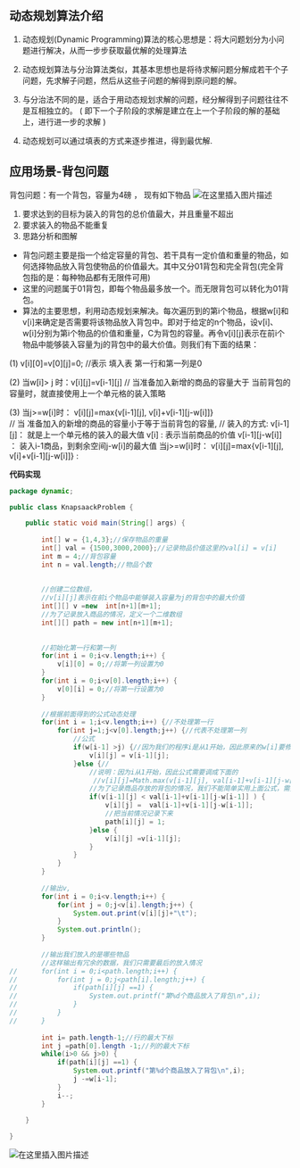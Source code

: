 ﻿## 动态规划算法介绍

1. 动态规划(Dynamic Programming)算法的核心思想是：将大问题划分为小问题进行解决，从而一步步获取最优解的处理算法

2. 动态规划算法与分治算法类似，其基本思想也是将待求解问题分解成若干个子问题，先求解子问题，然后从这些子问题的解得到原问题的解。

3. 与分治法不同的是，适合于用动态规划求解的问题，经分解得到子问题往往不是互相独立的。 ( 即下一个子阶段的求解是建立在上一个子阶段的解的基础上，进行进一步的求解 )

4. 动态规划可以通过填表的方式来逐步推进，得到最优解.

## 应用场景-背包问题

背包问题：有一个背包，容量为4磅 ， 现有如下物品
![在这里插入图片描述](https://img-blog.csdnimg.cn/20200409161151682.png)
1. 要求达到的目标为装入的背包的总价值最大，并且重量不超出
2. 要求装入的物品不能重复
3. 思路分析和图解
* 背包问题主要是指一个给定容量的背包、若干具有一定价值和重量的物品，如何选择物品放入背包使物品的价值最大。其中又分01背包和完全背包(完全背包指的是：每种物品都有无限件可用)
* 这里的问题属于01背包，即每个物品最多放一个。而无限背包可以转化为01背包。
* 算法的主要思想，利用动态规划来解决。每次遍历到的第i个物品，根据w[i]和v[i]来确定是否需要将该物品放入背包中。即对于给定的n个物品，设v[i]、w[i]分别为第i个物品的价值和重量，C为背包的容量。再令v[i][j]表示在前i个物品中能够装入容量为j的背包中的最大价值。则我们有下面的结果：

(1)  v[i][0]=v[0][j]=0; //表示 填入表 第一行和第一列是0

 (2) 当w[i]> j 时：v[i][j]=v[i-1][j]   // 当准备加入新增的商品的容量大于 当前背包的容量时，就直接使用上一个单元格的装入策略
      
(3) 当j>=w[i]时： v[i][j]=max{v[i-1][j], v[i]+v[i-1][j-w[i]]}  
// 当 准备加入的新增的商品的容量小于等于当前背包的容量,
// 装入的方式:
v[i-1][j]： 就是上一个单元格的装入的最大值
v[i] : 表示当前商品的价值 
v[i-1][j-w[i]] ： 装入i-1商品，到剩余空间j-w[i]的最大值
当j>=w[i]时： v[i][j]=max{v[i-1][j], v[i]+v[i-1][j-w[i]]} : 

**代码实现**

```java
package dynamic;

public class KnapsaackProblem {

	public static void main(String[] args) {
		
		int[] w = {1,4,3};//保存物品的重量
		int[] val = {1500,3000,2000};//记录物品价值这里的val[i] = v[i]
		int m = 4;//背包容量
		int n = val.length;//物品个数
		
		
		//创建二位数组，
		//v[i][j]表示在前i个物品中能够装入容量为j的背包中的最大价值
		int[][] v =new  int[n+1][m+1];
		//为了记录放入商品的情况，定义一个二维数组
		int[][] path = new int[n+1][m+1];
	
		
		//初始化第一行和第一列
		for(int i = 0;i<v.length;i++) {
			v[i][0] = 0;//将第一列设置为0
		}
		for(int i = 0;i<v[0].length;i++) {
			v[0][i] = 0;//将第一行设置为0
		}
		
		//根据前面得到的公式动态处理
		for(int i = 1;i<v.length;i++) {//不处理第一行
			for(int j=1;j<v[0].length;j++) {//代表不处理第一列
				//公式
				if(w[i-1] >j) {//因为我们的程序i是从1开始，因此原来的w[i]要修改成w[i-1]
					v[i][j] = v[i-1][j];
				}else {//
					//说明：因为i从1开始，因此公式需要调成下面的
					 //v[i][j]=Math.max(v[i-1][j], val[i-1]+v[i-1][j-w[i-1]]);
					//为了记录商品存放的背包的情况，我们不能简单实用上面公式，需要用if-else体现
					if(v[i-1][j] < val[i-1]+v[i-1][j-w[i-1]] ) {
						v[i][j] =  val[i-1]+v[i-1][j-w[i-1]];
						//把当前情况记录下来
						path[i][j] = 1;
					}else {
						v[i][j] =v[i-1][j];
					}
				}
			}
		}
		
		//输出v,
		for(int i = 0;i<v.length;i++) {
			for(int j = 0;j<v[i].length;j++) {
				System.out.print(v[i][j]+"\t");
			}
			System.out.println();
		}
		
		//输出我们放入的是哪些物品
		//这样输出有冗余的数据，我们只需要最后的放入情况
//		for(int i = 0;i<path.length;i++) {
//			for(int j = 0;j<path[i].length;j++) {
//				if(path[i][j] ==1) {
//					System.out.printf("第%d个商品放入了背包\n",i);
//				}
//			}
//		}
		
		int i= path.length-1;//行的最大下标
		int j =path[0].length -1;//列的最大下标
		while(i>0 && j>0) {
			if(path[i][j] ==1) {
				System.out.printf("第%d个商品放入了背包\n",i);
				j -=w[i-1];
			}
			i--;
		}
		
	}

}

```
![在这里插入图片描述](https://img-blog.csdnimg.cn/20200409171800974.png?x-oss-process=image/watermark,type_ZmFuZ3poZW5naGVpdGk,shadow_10,text_aHR0cHM6Ly9ibG9nLmNzZG4ubmV0L216Y19sb3Zl,size_16,color_FFFFFF,t_70#pic_center)
